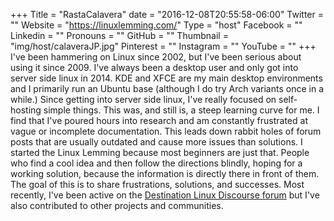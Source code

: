 +++
Title = "RastaCalavera"
date = "2016-12-08T20:55:58-06:00"
Twitter = ""
Website = "https://linuxlemming.com/"
Type = "host"
Facebook = ""
Linkedin = ""
Pronouns = ""
GitHub = ""
Thumbnail = "img/host/calaveraJP.jpg"
Pinterest = ""
Instagram = ""
YouTube = ""
+++
I've been hammering on Linux since 2002, but I've been serious about using it since 2009. I've always
been a desktop user and only got into server side linux in 2014. KDE and XFCE are my main desktop environments and I primarily run an Ubuntu base (although I do try Arch variants once in a while.)
Since getting into server side linux, I've really focused on self-hosting simple things. This was, and still is, a steep learning curve for me. I find that I've poured hours into research and am constantly frustrated at vague or incomplete documentation. This leads down rabbit holes of forum posts that are usually outdated and cause more issues than solutions. I started the Linux Lemming because most beginners are just that. People who find a cool idea and then follow the directions blindly, hoping for a working solution, because the information is directly there in front of them. The goal of this is to share frustrations, solutions, and successes. Most recently, I've been active on the [Destination Linux Discourse forum](https://discourse.destinationlinux.network/u/rastacalavera/activity/topics) but I've also contributed to other projects and communities.
